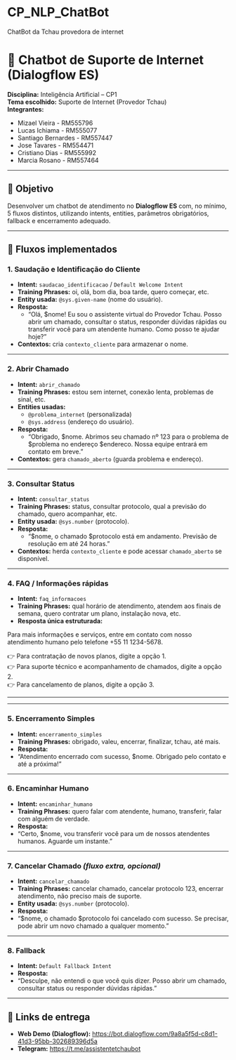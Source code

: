 # CP_NLP_ChatBot
ChatBot da Tchau provedora de internet

# 🤖 Chatbot de Suporte de Internet (Dialogflow ES)

**Disciplina:** Inteligência Artificial – CP1  
**Tema escolhido:** Suporte de Internet (Provedor Tchau)  
**Integrantes:**  
- Mizael Vieira - RM555796
- Lucas Ichiama - RM555077
- Santiago Bernardes - RM557447
- Jose Tavares - RM554471
- Cristiano Dias - RM555992
- Marcia Rosano - RM557464


---

## 🎯 Objetivo
Desenvolver um chatbot de atendimento no **Dialogflow ES** com, no mínimo, 5 fluxos distintos, utilizando intents, entities, parâmetros obrigatórios, fallback e encerramento adequado.  

---

## 📌 Fluxos implementados

### 1. Saudação e Identificação do Cliente  
- **Intent:** `saudacao_identificacao` / `Default Welcome Intent`  
- **Training Phrases:** oi, olá, bom dia, boa tarde, quero começar, etc.  
- **Entity usada:** `@sys.given-name` (nome do usuário).  
- **Resposta:**  
  - “Olá, $nome! Eu sou o assistente virtual do Provedor Tchau. Posso abrir um chamado, consultar o status, responder dúvidas rápidas ou transferir você para um atendente humano. Como posso te ajudar hoje?”  
- **Contextos:** cria `contexto_cliente` para armazenar o nome.  

---

### 2. Abrir Chamado  
- **Intent:** `abrir_chamado`  
- **Training Phrases:** estou sem internet, conexão lenta, problemas de sinal, etc.  
- **Entities usadas:**  
  - `@problema_internet` (personalizada)  
  - `@sys.address` (endereço do usuário).  
- **Resposta:**  
  - “Obrigado, $nome. Abrimos seu chamado nº 123 para o problema de $problema no endereço $endereco. Nossa equipe entrará em contato em breve.”  
- **Contextos:** gera `chamado_aberto` (guarda problema e endereço).  

---

### 3. Consultar Status  
- **Intent:** `consultar_status`  
- **Training Phrases:** status, consultar protocolo, qual a previsão do chamado, quero acompanhar, etc.  
- **Entity usada:** `@sys.number` (protocolo).  
- **Resposta:**  
  - “$nome, o chamado $protocolo está em andamento. Previsão de resolução em até 24 horas.”  
- **Contextos:** herda `contexto_cliente` e pode acessar `chamado_aberto` se disponível.  

---

### 4. FAQ / Informações rápidas  
- **Intent:** `faq_informacoes`  
- **Training Phrases:** qual horário de atendimento, atendem aos finais de semana, quero contratar um plano, instalação nova, etc.  
- **Resposta única estruturada:**  <br>

Para mais informações e serviços, entre em contato com nosso atendimento humano pelo telefone +55 11 1234-5678.

👉 Para contratação de novos planos, digite a opção 1.<br>
👉 Para suporte técnico e acompanhamento de chamados, digite a opção 2.<br>
👉 Para cancelamento de planos, digite a opção 3.<br>


---

---

### 5. Encerramento Simples  
- **Intent:** `encerramento_simples`  
- **Training Phrases:** obrigado, valeu, encerrar, finalizar, tchau, até mais.  
- **Resposta:**  
- “Atendimento encerrado com sucesso, $nome. Obrigado pelo contato e até a próxima!”  

---

### 6. Encaminhar Humano  
- **Intent:** `encaminhar_humano`  
- **Training Phrases:** quero falar com atendente, humano, transferir, falar com alguém de verdade.  
- **Resposta:**  
- “Certo, $nome, vou transferir você para um de nossos atendentes humanos. Aguarde um instante.”  

---

### 7. Cancelar Chamado *(fluxo extra, opcional)*  
- **Intent:** `cancelar_chamado`  
- **Training Phrases:** cancelar chamado, cancelar protocolo 123, encerrar atendimento, não preciso mais de suporte.  
- **Entity usada:** `@sys.number` (protocolo).  
- **Resposta:**  
- “$nome, o chamado $protocolo foi cancelado com sucesso. Se precisar, pode abrir um novo chamado a qualquer momento.”  

---

### 8. Fallback  
- **Intent:** `Default Fallback Intent`  
- **Resposta:**  
- “Desculpe, não entendi o que você quis dizer. Posso abrir um chamado, consultar status ou responder dúvidas rápidas.”  

---

## 📎 Links de entrega
- **Web Demo (Dialogflow):** https://bot.dialogflow.com/9a8a5f5d-c8d1-41d3-95bb-302689396d5a
- **Telegram:** https://t.me/assistentetchaubot  

